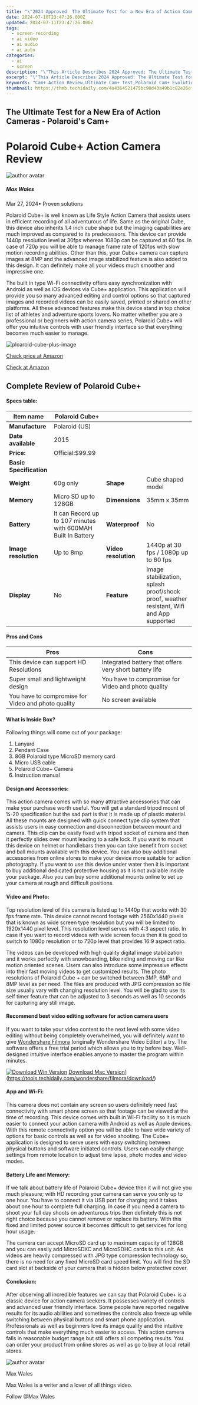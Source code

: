 ```yaml
---
title: "\"2024 Approved  The Ultimate Test for a New Era of Action Cameras - Polaroid's Cam+\""
date: 2024-07-10T23:47:26.000Z
updated: 2024-07-11T23:47:26.000Z
tags: 
  - screen-recording
  - ai video
  - ai audio
  - ai auto
categories: 
  - ai
  - screen
description: "\"This Article Describes 2024 Approved: The Ultimate Test for a New Era of Action Cameras - Polaroid's Cam+\""
excerpt: "\"This Article Describes 2024 Approved: The Ultimate Test for a New Era of Action Cameras - Polaroid's Cam+\""
keywords: "Cam+ Action Review,Ultimate Cam+ Test,Polaroid Cam+ Evolution,Action Camera Era,Polaroid Cam+ Innovation,Cam+ Tech New Age,Ultimate Polaroid Cam+"
thumbnail: https://thmb.techidaily.com/4a4364521475bc98d43a49b1c82e26ef445f3c795924721c63fb3c06810bfd5f.jpg
---
```


## The Ultimate Test for a New Era of Action Cameras - Polaroid's Cam+

# Polaroid Cube+ Action Camera Review

![author avatar](https://images.wondershare.com/filmora/article-images/max-wales-author.jpg)

##### Max Wales

 Mar 27, 2024• Proven solutions

 Polaroid Cube+ is well known as Life Style Action Camera that assists users in efficient recording of all adventurous of life. Same as the original Cube, this device also inherits 1.4 inch cube shape but the imaging capabilities are much improved as compared to its predecessors. This device can provide 1440p resolution level at 30fps whereas 1080p can be captured at 60 fps. In case of 720p you will be able to manage frame rate of 120fps with slow motion recording abilities. Other than this, your Cube+ camera can capture images at 8MP and the advanced image stabilized feature is also added to this design. It can definitely make all your videos much smoother and impressive one.

 The built in type Wi-Fi connectivity offers easy synchronization with Android as well as iOS devices via Cube+ application. This application will provide you so many advanced editing and control options so that captured images and recorded videos can be easily saved, printed or shared on other platforms. All these advanced features make this device stand in top choice list of athletes and adventure sports lovers. No matter whether you are a professional or beginners with action camera series, Polaroid Cube+ will offer you intuitive controls with user friendly interface so that everything becomes much easier to manage.

![ploaroid-cube-plus-image](https://images.wondershare.com/filmora/article-images/polaroid-cube-plus.jpg)

[Check price at Amazon](https://www.amazon.com/gp/product/B011OUSSL2/ref=as%5Fli%5Ftl?ie=UTF8&tag=vs-flora-20&camp=1789&creative=9325&linkCode=as2&creativeASIN=B011OUSSL2&linkId=8468cb3fa9694ab9e09d99e5f9a7587e)

[Check at Amazon](https://www.amazon.com/gp/product/B011OUSSL2/ref=as%5Fli%5Ftl?ie=UTF8&tag=vs-flora-20&camp=1789&creative=9325&linkCode=as2&creativeASIN=B011OUSSL2&linkId=8468cb3fa9694ab9e09d99e5f9a7587e
)

## Complete Review of Polaroid Cube+

#### **Specs table:**

| **Item name**           | Polaroid Cube+                                               |                      |                                                                                          |
| ----------------------- | ------------------------------------------------------------ | -------------------- | ---------------------------------------------------------------------------------------- |
| **Manufacture**         | Polaroid (US)                                                |                      |                                                                                          |
| **Date available**      | 2015                                                         |                      |                                                                                          |
| **Price:**              | Official:$99.99                                              |                      |                                                                                          |
| **Basic Specification** |                                                              |                      |                                                                                          |
| **Weight**              | 60g only                                                     | **Shape**            | Cube shaped model                                                                        |
| **Memory**              | Micro SD up to 128GB                                         | **Dimensions**       | 35mm x 35mm                                                                              |
| **Battery**             | It can Record up to 107 minutes with 600MAH Built In Battery | **Waterproof**       | No                                                                                       |
| **Image resolution**    | Up to 8mp                                                    | **Video resolution** | 1440p at 30 fps / 1080p up to 60 fps                                                     |
| **Display**             | No                                                           | **Feature**          | Image stabilization, splash proof/shock proof, weather resistant, Wifi and App supported |

#### **Pros and Cons**

| **Pros**                                           | **Cons**                                               |
| -------------------------------------------------- | ------------------------------------------------------ |
| This device can support HD Resolutions             | Integrated battery that offers very short battery life |
| Super small and lightweight design                 | You have to compromise for Video and photo quality     |
| You have to compromise for Video and photo quality | No screen available                                    |

#### **What is Inside Box?**

 Following things will come out of your package:

1. Lanyard
2. Pendant Case
3. 8GB Polaroid type MicroSD memory card
4. Micro USB cable
5. Polaroid Cube+ Camera
6. Instruction manual

#### **Design and Accessories:**

 This action camera comes with so many attractive accessories that can make your purchase worth useful. You will get a standard tripod mount of ¼-20 specification but the sad part is that it is made up of plastic material. All these mounts are designed with quick connect type clip system that assists users in easy connection and disconnection between mount and camera. This clip can be easily fixed with tripod socket of camera and then it perfectly slides over mount leading to a safe lock. If you want to mount this device on helmet or handlebars then you can take benefit from socket and ball mounts available with this device. You can also buy additional accessories from online stores to make your device more suitable for action photography. If you want to use this device under water then it is important to buy additional dedicated protective housing as it is not available inside your package. Also you can buy some additional mounts online to set up your camera at rough and difficult positions.

#### **Video and Photo:**

 Top resolution level of this camera is listed up to 1440p that works with 30 fps frame rate. This device cannot record footage with 2560x1440 pixels that is known as wide screen type resolution but you will be limited to 1920x1440 pixel level. This resolution level serves with 4:3 aspect ratio. In case if you want to record videos with wide screen focus then it is good to switch to 1080p resolution or to 720p level that provides 16:9 aspect ratio.

 The videos can be developed with high quality digital image stabilization and it works perfectly with snowboarding, bike riding and moving car like motion oriented scenes. Users can also introduce some impressive effects into their fast moving videos to get customized results. The photo resolutions of Polaroid Cube + can be switched between 3MP, 6MP and 8MP level as per need. The files are produced with JPG compression so file size usually vary with changing resolution level. You will be glad to use its self timer feature that can be adjusted to 3 seconds as well as 10 seconds for capturing any still image.

#### **Recommend best video editing software for action camera users**

 If you want to take your video content to the next level with some video editing without being completely overwhelmed, you will definitely want to give [Wondershare Filmora](https://tools.techidaily.com/wondershare/filmora/download/) (originally Wondershare Video Editor) a try. The software offers a free trial period which allows you to try before buy. Well-designed intuitive interface enables anyone to master the program within minutes.

[![Download Win Version](https://images.wondershare.com/filmora/guide/download-btn-win.jpg)](https://tools.techidaily.com/wondershare/filmora/download/) [Download Mac Version](https://images.wondershare.com/filmora/guide/download-btn-mac.jpg)](https://tools.techidaily.com/wondershare/filmora/download/)

#### **App and Wi-Fi:**

 This camera does not contain any screen so users definitely need fast connectivity with smart phone screen so that footage can be viewed at the time of recording. This device comes with built in Wi-Fi facility so it is much easier to connect your action camera with Android as well as Apple devices. With this remote connectivity option you will be able to have wide variety of options for basic controls as well as for video shooting. The Cube+ application is designed to serve users with easy switching between physical buttons and software initiated controls. Users can easily change settings from remote location to adjust time lapse, photo modes and video modes.

#### **Battery Life and Memory:**

 If we talk about battery life of Polaroid Cube+ device then it will not give you much pleasure; with HD recording your camera can serve you only up to one hour. You have to connect it via USB port for charging and it takes about one hour to complete full charging. In case if you need a camera to shoot your full day shoots on adventurous trips then definitely this is not right choice because you cannot remove or replace its battery. With this fixed and limited power source it becomes difficult to get services for long hour usage.

 The camera can accept MicroSD card up to maximum capacity of 128GB and you can easily add MicroSDXC and MicroSDHC cards to this unit. As videos are heavily compressed with JPG type compression technology so, there is no need for any fixed MicroSD card speed limit. You will find the SD card slot at backside of your camera that is hidden below protective cover.

#### **Conclusion:**

 After observing all incredible features we can say that Polaroid Cube+ is a classic device for action camera seekers. It possesses variety of controls and advanced user friendly interface. Some people have reported negative results for its audio abilities and sometimes the controls also freeze up while switching between physical buttons and smart phone application. Professionals as well as beginners love its image quality and the intuitive controls that make everything much easier to access. This action camera falls in reasonable budget range but still offers all competing results. You can order your product from online stores as well as go to buy at local retail stores.

![author avatar](https://images.wondershare.com/filmora/article-images/max-wales-author.jpg)

Max Wales

Max Wales is a writer and a lover of all things video.

Follow @Max Wales


<ins class="adsbygoogle"
     style="display:block"
     data-ad-format="autorelaxed"
     data-ad-client="ca-pub-7571918770474297"
     data-ad-slot="1223367746"></ins>



<ins class="adsbygoogle"
     style="display:block"
     data-ad-client="ca-pub-7571918770474297"
     data-ad-slot="8358498916"
     data-ad-format="auto"
     data-full-width-responsive="true"></ins>



